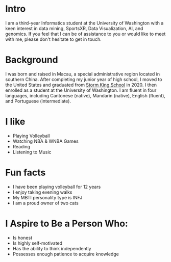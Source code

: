 # Intro

I am a third-year Informatics student at the University of Washington with a keen interest in data mining, SportsXR, Data Visualization, AI, and genomics. If you feel that I can be of assistance to you or would like to meet with me, please don't hesitate to get in touch.

# Background
I was born and raised in Macau, a special administrative region located in southern China. After completing my junior year of high school, I moved to the United States and graduated from [Storm King School](https://sks.org/) in 2020. I then enrolled as a student at the University of Washington. I am fluent in four languages, including Cantonese (native), Mandarin (native), English (fluent), and Portuguese (intermediate).

# I like

- Playing Volleyball
- Watching NBA & WNBA Games
- Reading
- Listening to Music

# Fun facts

- I have been playing volleyball for 12 years
- I enjoy taking evening walks
- My MBTI personality type is INFJ
- I am a proud owner of two cats

# I Aspire to Be a Person Who:

- Is honest
- Is highly self-motivated
- Has the ability to think independently
- Possesses enough patience to acquire knowledge